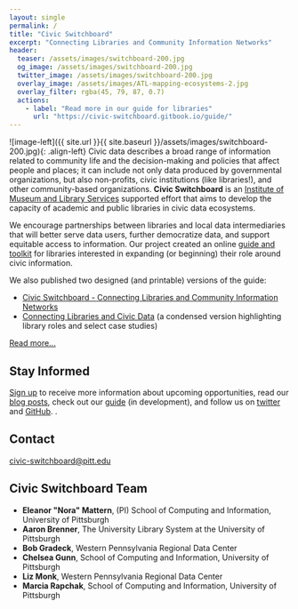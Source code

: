 ```yaml
---
layout: single 
permalink: /
title: "Civic Switchboard"
excerpt: "Connecting Libraries and Community Information Networks"
header:
  teaser: /assets/images/switchboard-200.jpg
  og_image: /assets/images/switchboard-200.jpg
  twitter_image: /assets/images/switchboard-200.jpg
  overlay_image: /assets/images/ATL-mapping-ecosystems-2.jpg
  overlay_filter: rgba(45, 79, 87, 0.7)
  actions:
    - label: "Read more in our guide for libraries"
      url: "https://civic-switchboard.gitbook.io/guide/"
---
```



![image-left]({{ site.url }}{{ site.baseurl }}/assets/images/switchboard-200.jpg){: .align-left} 
Civic data describes a broad range of information related to community life and the decision-making and policies that affect people and places; it can include not only data produced by governmental organizations, but also non-profits, civic institutions (like libraries!), and other community-based organizations. **Civic Switchboard** is an [Institute of Museum and Library Services](https://www.imls.gov) supported effort that aims to develop the capacity of academic and public libraries in civic data ecosystems.

We encourage partnerships between libraries and local data intermediaries that will better serve data users, further democratize data, and support equitable access to information. Our project created an online [guide and toolkit](https://civic-switchboard.gitbook.io/guide/) for libraries interested in expanding (or beginning) their role around civic information.

We also published two designed (and printable) versions of the guide: 
* [Civic Switchboard - Connecting Libraries and Community Information Networks](https://civic-switchboard.github.io/assets/guide/Civic_Switchboard_Guide.pdf) 
* [Connecting Libraries and Civic Data](https://civic-switchboard.github.io/assets/guide/Connecting_Libraries_and_Civic_Data.pdf) (a condensed version highlighting library roles and select case studies) 



[Read more...](/about/)

## Stay Informed

[Sign up](http://eepurl.com/dceWk9) to receive more information about upcoming opportunities, read our [blog posts](/blog/), check out our [guide](https://civic-switchboard.gitbooks.io/guide/content/) (in development), and follow us on [twitter](https://twitter.com/civicswitch) and [GitHub](https://github.com/orgs/civic-switchboard/).
.

## Contact

[civic-switchboard@pitt.edu](mailto:civic-switchboard@pitt.edu)

## Civic Switchboard Team

*  **Eleanor "Nora" Mattern**, (PI) School of Computing and Information, University of Pittsburgh
*  **Aaron Brenner**, The University Library System at the University of Pittsburgh
*  **Bob Gradeck**, Western Pennsylvania Regional Data Center
*  **Chelsea Gunn**, School of Computing and Information, University of Pittsburgh
*  **Liz Monk**, Western Pennsylvania Regional Data Center
*  **Marcia Rapchak**, School of Computing and Information, University of Pittsburgh


